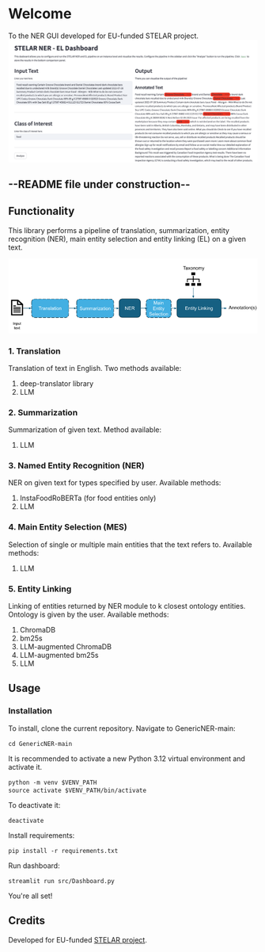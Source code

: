 # Welcome

To the NER GUI developed for EU-funded STELAR project.
![Screenshot of a comment on a GitHub issue showing an image, added in the Markdown, of an Octocat smiling and raising a tentacle.](Figures/dashboard.png)

## --README file under construction--

## Functionality

This library performs a pipeline of translation, summarization, entity recognition (NER), main entity selection and entity linking (EL) on a given text.

![Screenshot of a comment on a GitHub issue showing an image, added in the Markdown, of an Octocat smiling and raising a tentacle.](Figures/pipeline.png)


### 1. Translation

Translation of text in English. Two methods available:
1. deep-translator library
2. LLM

### 2. Summarization

Summarization of given text. Method available:
1. LLM

### 3. Named Entity Recognition (NER)

NER on given text for types specified by user. Available methods:
1. InstaFoodRoBERTa (for food entities only)
2. LLM

### 4. Main Entity Selection (MES)

Selection of single or multiple main entities that the text refers to. Available methods:
1. LLM

### 5. Entity Linking

Linking of entities returned by NER module to k closest ontology entities. Ontology is given by the user. Available methods:
1. ChromaDB
2. bm25s
3. LLM-augmented ChromaDB
4. LLM-augmented bm25s
5. LLM

## Usage

### Installation

To install, clone the current repository. Navigate to GenericNER-main:

```
cd GenericNER-main
```

It is recommended to activate a new Python 3.12 virtual environment and activate it. 

```
python -m venv $VENV_PATH
source activate $VENV_PATH/bin/activate
```

To deactivate it:
```
deactivate
```

Install requirements:

```
pip install -r requirements.txt
```

Run dashboard:

```
streamlit run src/Dashboard.py
```

You're all set!

## Credits

Developed for EU-funded [STELAR project](https://stelar-project.eu/).
